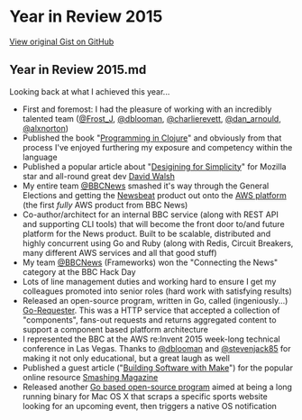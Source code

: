 # Year in Review 2015

[View original Gist on GitHub](https://gist.github.com/Integralist/e8c418156d2330d53fab)

## Year in Review 2015.md

Looking back at what I achieved this year...

- First and foremost: I had the pleasure of working with an incredibly talented team ([@Frost_J](https://twitter.com/Frost_J), [@dblooman](https://twitter.com/dblooman), [@charlierevett](https://twitter.com/charlierevett), [@dan_arnould](https://twitter.com/dan_arnould), [@alxnorton](https://twitter.com/alxnorton))
- Published the book "[Programming in Clojure](https://leanpub.com/programming-clojure/)" and obviously from that process I've enjoyed furthering my exposure and competency within the language
- Published a popular article about "[Desigining for Simplicity](http://davidwalsh.name/designing-simplicity)" for Mozilla star and all-round great dev [David Walsh](http://davidwalsh.name/)
- My entire team [@BBCNews](https://twitter.com/BBCNews) smashed it's way through the General Elections and getting the [Newsbeat](http://www.bbc.co.uk/newsbeat) product out onto the [AWS platform](https://aws.amazon.com/) (the first *fully* AWS product from BBC News)
- Co-author/architect for an internal BBC service (along with REST API and supporting CLI tools) that will become the front door to/and future platform for the News product. Built to be scalable, distributed and highly concurrent using Go and Ruby (along with Redis, Circuit Breakers, many different AWS services and all that good stuff)
- My team [@BBCNews](https://twitter.com/BBCNews) (Frameworks) won the "Connecting the News" category at the BBC Hack Day
- Lots of line management duties and working hard to ensure I get my colleagues promoted into senior roles (hard work with satisfying results)
- Released an open-source program, written in Go, called (ingeniously...) [Go-Requester](https://github.com/Integralist/Go-Requester). This was a HTTP service that accepted a collection of "components", fans-out requests and returns aggregated content to support a component based platform architecture
- I represented the BBC at the AWS re:Invent 2015 week-long technical conference in Las Vegas. Thanks to [@dblooman](https://twitter.com/dblooman) and [@stevenjack85](https://twitter.com/stevenjack85) for making it not only educational, but a great laugh as well
- Published a guest article ("[Building Software with Make](http://www.smashingmagazine.com/2015/10/building-web-applications-with-make/)") for the popular online resource [Smashing Magazine](http://www.smashingmagazine.com/)
- Released another [Go based open-source program](https://github.com/Integralist/ufc-event-notifier) aimed at being a long running binary for Mac OS X that scraps a specific sports website looking for an upcoming event, then triggers a native OS notification

